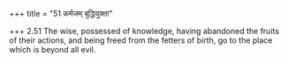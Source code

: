 +++
title = "51 कर्मजम् बुद्धियुक्ता"

+++
2.51 The wise, possessed of knowledge, having abandoned the fruits of
their actions, and being freed from the fetters of birth, go to the
place which is beyond all evil.
